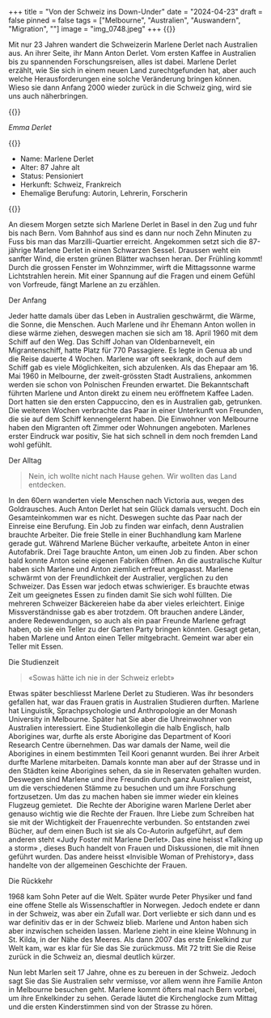 +++
title = "Von der Schweiz ins Down-Under"
date = "2024-04-23"
draft = false
pinned = false
tags = ["Melbourne", "Australien", "Auswandern", "Migration", ""]
image = "img_0748.jpeg"
+++
{{<lead>}}

Mit nur 23 Jahren wandert die Schweizerin Marlene Derlet nach Australien aus. An ihrer Seite, ihr Mann Anton Derlet. Vom ersten Kaffee in Australien bis zu spannenden Forschungsreisen, alles ist dabei. Marlene Derlet erzählt, wie Sie sich in einem neuen Land zurechtgefunden hat, aber auch welche Herausforderungen eine solche Veränderung bringen können. Wieso sie dann Anfang 2000 wieder zurück in die Schweiz ging, wird sie uns auch näherbringen.

{{</lead>}}

*Emma Derlet*

{{<box>}}

* Name: Marlene Derlet
* Alter: 87 Jahre alt
* Status: Pensioniert
* Herkunft: Schweiz, Frankreich
* Ehemalige Berufung: Autorin, Lehrerin, Forscherin

{{</box>}}

An diesem Morgen setzte sich Marlene Derlet in Basel in den Zug und fuhr bis nach Bern. Vom Bahnhof aus sind es dann nur noch Zehn Minuten zu Fuss bis man das Marzilli-Quartier erreicht. Angekommen setzt sich die 87-jährige Marlene Derlet in einen Schwarzen Sessel. Draussen weht ein sanfter Wind, die ersten grünen Blätter wachsen heran. Der Frühling kommt! Durch die grossen Fenster im Wohnzimmer, wirft die Mittagssonne warme Lichtstrahlen herein. Mit einer Spannung auf die Fragen und einem Gefühl von Vorfreude, fängt Marlene an zu erzählen.

Der Anfang

Jeder hatte damals über das Leben in Australien geschwärmt, die Wärme, die Sonne, die Menschen. Auch Marlene und ihr Ehemann Anton wollen in diese wärme ziehen, deswegen machen sie sich am 18. April 1960 mit dem Schiff auf den Weg. Das Schiff Johan van Oldenbarnevelt, ein Migrantenschiff, hatte Platz für 770 Passagiere. Es legte in Genua ab und die Reise dauerte 4 Wochen. Marlene war oft seekrank, doch auf dem Schiff gab es viele Möglichkeiten, sich abzulenken. Als das Ehepaar am 16. Mai 1960 in Melbourne, der zweit-grössten Stadt Australiens, ankommen werden sie schon von Polnischen Freunden erwartet. Die Bekanntschaft führten Marlene und Anton direkt zu einem neu eröffnetem Kaffee Laden. Dort hatten sie den ersten Cappuccino, den es in Australien gab, getrunken. Die weiteren Wochen verbrachte das Paar in einer Unterkunft von Freunden, die sie auf dem Schiff kennengelernt haben. Die Einwohner von Melbourne haben den Migranten oft Zimmer oder Wohnungen angeboten. Marlenes erster Eindruck war positiv, Sie hat sich schnell in dem noch fremden Land wohl gefühlt.

Der Alltag

> Nein, ich wollte nicht nach Hause gehen. Wir wollten das Land entdecken.

In den 60ern wanderten viele Menschen nach Victoria aus, wegen des Goldrausches. Auch Anton Derlet hat sein Glück damals versucht. Doch ein Gesamteinkommen war es nicht. Deswegen suchte das Paar nach der Einreise eine Berufung. Ein Job zu finden war einfach, denn Australien brauchte Arbeiter. Die freie Stelle in einer Buchhandlung kam Marlene gerade gut. Während Marlene Bücher verkaufte, arbeitete Anton in einer Autofabrik. Drei Tage brauchte Anton, um einen Job zu finden. Aber schon bald konnte Anton seine eigenen Fabriken öffnen. An die australische Kultur haben sich Marlene und Anton ziemlich erfreut angepasst. Marlene schwärmt von der Freundlichkeit der Australier, verglichen zu den Schweizer. Das Essen war jedoch etwas schwieriger. Es brauchte etwas Zeit um geeignetes Essen zu finden damit Sie sich wohl füllten. Die mehreren Schweizer Bäckereien habe da aber vieles erleichtert. Einige Missverständnisse gab es aber trotzdem. Oft brauchen andere Länder, andere Redewendungen, so auch als ein paar Freunde Marlene gefragt haben, ob sie ein Teller zu der Garten Party bringen könnten. Gesagt getan, haben Marlene und Anton einen Teller mitgebracht. Gemeint war aber ein Teller mit Essen. 

Die Studienzeit

> «Sowas hätte ich nie in der Schweiz erlebt»

Etwas später beschliesst Marlene Derlet zu Studieren. Was ihr besonders gefallen hat, war das Frauen gratis in Australien Studieren durften. Marlene hat Linguistik, Sprachpsychologie und Anthropologie an der Monash University in Melbourne. Später hat Sie aber die Uhreinwohner von Australien interessiert. Eine Studienkollegin die halb Englisch, halb Aborigines war, durfte als erste Aborigine das Department of Koori Research Centre übernehmen. Das war damals der Name, weil die Aborigines in einem bestimmten Teil Koori genannt wurden. Bei ihrer Arbeit durfte Marlene mitarbeiten. Damals konnte man aber auf der Strasse und in den Städten keine Aborigines sehen, da sie in Reservaten gehalten wurden. Deswegen sind Marlene und ihre Freundin durch ganz Australien gereist, um die verschiedenen Stämme zu besuchen und um ihre Forschung fortzusetzen. Um das zu machen haben sie immer wieder ein kleines Flugzeug gemietet.  Die Rechte der Aborigine waren Marlene Derlet aber genauso wichtig wie die Rechte der Frauen. Ihre Liebe zum Schreiben hat sie mit der Wichtigkeit der Frauenrechte verbunden. So entstanden zwei Bücher, auf dem einen Buch ist sie als Co-Autorin aufgeführt, auf dem anderen steht «Judy Foster mit Marlene Derlet». Das eine heisst «Talking up a storm» , dieses Buch handelt von Frauen und Diskussionen, die mit ihnen geführt wurden. Das andere heisst «Invisible Woman of Prehistory», dass handelte von der allgemeinen Geschichte der Frauen. 

Die Rückkehr

1968 kam Sohn Peter auf die Welt. Später wurde Peter Physiker und fand eine offene Stelle als Wissenschaftler in Norwegen. Jedoch endete er dann in der Schweiz, was aber ein Zufall war. Dort verliebte er sich dann und es war definitiv das er in der Schweiz blieb. Marlene und Anton haben sich aber inzwischen scheiden lassen. Marlene zieht in eine kleine Wohnung in St. Kilda, in der Nähe des Meeres. Als dann 2007 das erste Enkelkind zur Welt kam, war es klar für Sie das Sie zurückmuss. Mit 72 tritt Sie die Reise zurück in die Schweiz an, diesmal deutlich kürzer.

Nun lebt Marlen seit 17 Jahre, ohne es zu bereuen in der Schweiz. Jedoch sagt Sie das Sie Australien sehr vermisse, vor allem wenn ihre Familie Anton in Melbourne besuchen geht. Marlene kommt öfters mal nach Bern vorbei, um ihre Enkelkinder zu sehen. Gerade läutet die Kirchenglocke zum Mittag und die ersten Kinderstimmen sind von der Strasse zu hören.